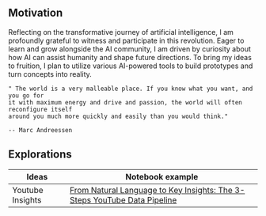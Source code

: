 
## Motivation

Reflecting on the transformative journey of artificial intelligence, I am profoundly
grateful to witness and participate in this revolution. Eager to learn and grow 
alongside the AI community, I am driven by curiosity about how AI can assist 
humanity and shape future directions. To bring my ideas to fruition, I plan to 
utilize various AI-powered tools to build prototypes and turn concepts into reality.

```
" The world is a very malleable place. If you know what you want, and you go for
it with maximum energy and drive and passion, the world will often reconfigure itself
around you much more quickly and easily than you would think." 

-- Marc Andreessen
```

## Explorations

| Ideas               |  Notebook example                        |
| ------------------- | ---------------------------------------- |
| Youtube Insights    | [From Natural Language to Key Insights: The 3-Steps YouTube Data Pipeline](https://github.com/Amyssjj/Agent_Exploration/blob/main/Agent_Youtube_Insights_Fetcher.ipynb)|


